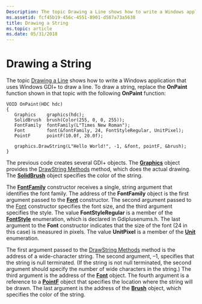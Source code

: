 ```yaml
---
Description: The topic Drawing a Line shows how to write a Windows application that uses Windows GDI+ to draw a line.
ms.assetid: fcf45b19-456c-4551-8901-d587a73a5638
title: Drawing a String
ms.topic: article
ms.date: 05/31/2018
---
```


# Drawing a String

The topic [Drawing a Line](-gdiplus-drawing-a-line-use.md) shows how to write a Windows application that uses Windows GDI+ to draw a line. To draw a string, replace the **OnPaint** function shown in that topic with the following **OnPaint** function:


```
VOID OnPaint(HDC hdc)
{
   Graphics    graphics(hdc);
   SolidBrush  brush(Color(255, 0, 0, 255));
   FontFamily  fontFamily(L"Times New Roman");
   Font        font(&fontFamily, 24, FontStyleRegular, UnitPixel);
   PointF      pointF(10.0f, 20.0f);
   
   graphics.DrawString(L"Hello World!", -1, &font, pointF, &brush);
}
```



The previous code creates several GDI+ objects. The [**Graphics**](/windows/win32/api/gdiplusgraphics/nl-gdiplusgraphics-graphics) object provides the [DrawString Methods](/windows/win32/api/gdiplusgraphics/nf-gdiplusgraphics-graphics-drawstring(constwchar_int_constfont_constpointf__constbrush)) method, which does the actual drawing. The [**SolidBrush**](/windows/win32/api/gdiplusbrush/nl-gdiplusbrush-solidbrush) object specifies the color of the string.

The [**FontFamily**](/windows/win32/api/gdiplusheaders/nl-gdiplusheaders-fontfamily) constructor receives a single, string argument that identifies the font family. The address of the **FontFamily** object is the first argument passed to the [**Font**](/windows/win32/api/gdiplusheaders/nl-gdiplusheaders-font) constructor. The second argument passed to the [Font](https://msdn.microsoft.com/library/ms536189(v=VS.85).aspx) constructor specifies the font size, and the third argument specifies the style. The value **FontStyleRegular** is a member of the [**FontStyle**](/windows/win32/api/Gdiplusenums/ne-gdiplusenums-fontstyle) enumeration, which is declared in Gdiplusenums.h. The last argument to the **Font** constructor indicates that the size of the font (24 in this case) is measured in pixels. The value **UnitPixel** is a member of the [**Unit**](/windows/win32/api/Gdiplusenums/ne-gdiplusenums-unit) enumeration.

The first argument passed to the [DrawString Methods](/windows/win32/api/gdiplusgraphics/nf-gdiplusgraphics-graphics-drawstring(constwchar_int_constfont_constpointf__constbrush)) method is the address of a wide-character string. The second argument, –1, specifies that the string is null terminated. (If the string is not null terminated, the second argument should specify the number of wide characters in the string.) The third argument is the address of the [**Font**](/windows/win32/api/gdiplusheaders/nl-gdiplusheaders-font) object. The fourth argument is a reference to a [**PointF**](/windows/win32/api/gdiplustypes/nl-gdiplustypes-pointf) object that specifies the location where the string will be drawn. The last argument is the address of the [**Brush**](/windows/win32/api/gdiplusbrush/nl-gdiplusbrush-brush) object, which specifies the color of the string.

 

 



